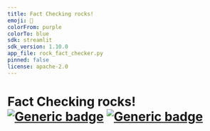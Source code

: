 ```yaml
---
title: Fact Checking rocks!
emoji: 🎸
colorFrom: purple
colorTo: blue
sdk: streamlit
sdk_version: 1.10.0
app_file: rock_fact_checker.py
pinned: false
license: apache-2.0
---
```


# Fact Checking rocks! &nbsp; [![Generic badge](https://img.shields.io/badge/🤗-Open%20in%20Spaces-blue.svg)](https://huggingface.co/spaces/anakin87/fact-checking-rocks) [![Generic badge](https://img.shields.io/github/stars/anakin87/fact-checking-rocks?label=Github&style=social)](https://github.com/anakin87/fact-checking-rocks)
